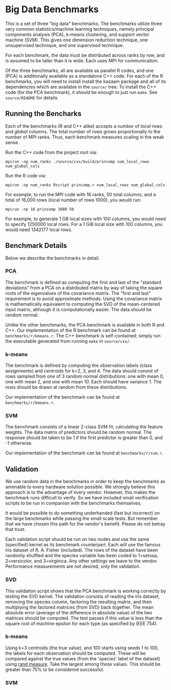 # Big Data Benchmarks

This is a set of three "big data" benchmarks. The benchmarks utilize three very common statistics/machine learning techniques, namely principal components analysis (PCA), k-means clustering, and support vector machine (SVM). This gives one dimension reduction technique, one unsupervised technique, and one supervised technique.

For each benchmark, the data must be distributed across ranks by row, and is assumed to be taller than it is wide. Each uses MPI for communication.

Of the three benchmarks, all are available as parallel R codes, and one (PCA) is additionally available as a standalone C++ code. For each of the R benchmarks, you will need to install install the kazaam package and all of its dependencies which are available in the `source/` tree. To install the C++ code (for the PCA benchmark), it should be enough to just run `make`. See `source/README` for details.



## Running the Bencharks

Each of the benchmarks (R and C++ alike) accepts a number of *local* rows and *global* columns. The total number of rows grows proportionally to the number of MPI ranks. Thus, each benchmark measures scaling in the weak sense.

Run the C++ code from the project root via:
```
mpirun -np num_ranks ./source/cxx/build/princomp num_local_rows num_global_cols
```
Run the R code via:
```
mpirun -np num_ranks Rscript princomp.r num_local_rows num_global_cols
```
For example, to run the MPI code with 16 ranks, 50 total columns, and a total of 16,000 rows (local number of rows 1000), you would run:
```
mpirun -np 16 princomp 1000 50
```

For example, to generate 1 GB local sizes with 100 columns, you would need to specify 1250000 local rows. For a 1 GiB local size with 100 columns, you would need 1342177 local rows.



## Benchmark Details

Below we describe the benchmarks in detail.

### PCA

The benchmark is defined as computing the first and last of the "standard deviations" from a PCA on a distributed matrix by way of taking the square roots of the eigenvalues of the covariance matrix. The "first and last" requirement is to avoid approximate methods. Using the covariance matrix is mathematically equivalent to computing the SVD of the mean-centered input matrix, although it is computationally easier. The data should be random normal.

Unlike the other benchmarks, the PCA benchmark is available in both R and C++. Our implementation of the R benchmark can be found at `benchmarks/r/kmeans.r`. The C++ benchmark is self-contained; simply run the executable generated from running `make` in `source/cxx/`.

### k-means

The benchmark is defined by computing the observation labels (class assignments) and centroids for k=2, 3, and 4. The data should consist of rows sampled from one of 3 random normal distributions: one with mean 0, one with mean 2, and one with mean 10. Each should have variance 1. The rows should be drawn at random from these distributions.

Our implementation of the benchmark can be found at `benchmarks/r/kmeans.r`.

### SVM

The benchmark consists of a linear 2-class SVM fit, calculating the feature weights. The data matrix of predictors should be random normal. The response should be taken to be 1 if the first predictor is greater than 0, and -1 otherwise.

Our implementation of the benchmark can be found at `benchmarks/r/svm.r`.



## Validation

We use random data in the benchmarks in order to keep the benchmarks as amenable to every hardware solution possible.  We strongly believe this approach is to the advantage of every vendor.  However, this makes the benchmark runs difficult to verify.  So we have included small verification scripts to be run in companion with the benchmarks themselves.  

It would be possible to do something underhanded (fast but incorrect) on the large benchmarks while passing the small scale tests.  But remember that we have chosen this path for the vendor's benefit.  Please do not betray that trust.

Each validation script should be run on two nodes and use the same (specified) kernel as its benchmark counterpart.  Each will use the famous iris dataset of R. A. Fisher (included).  The rows of the dataset have been randomly shuffled and the species variable has been coded to 1=setosa, 2=versicolor, and 3=virginica.  Any other settings we leave to the vendor.  Performance measurements are not desired, only the validation.

### SVD

This validation script shows that the PCA benchmark is working correctly by testing the SVD kernel.  The validation consists of reading the iris dataset, removing the species column, factoring the resulting matrix, and then multiplying the factored matrices (from SVD) back together.  The mean absolute error (average of the difference in absolute value) of the two matrices should be computed.  The test passes if this value is less than the square root of machine epsilon for each type (as specified by IEEE 754).

### k-means

Using k=3 centroids (the true value), and 100 starts using seeds 1 to 100, the labels for each observation should be computed.  These will be compared against the true values (from the 'species' label of the dataset) using [rand measure](https://en.wikipedia.org/wiki/Rand_index).  Take the largest among these values.  This should be greater than 75% to be considered successful.

### SVM
